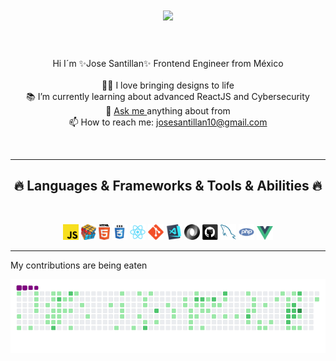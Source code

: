 <h1 align="center">
  <a href="https://git.io/typing-svg">
    <img src="https://readme-typing-svg.herokuapp.com?font=Fira+Code&color=%2336BCF7&duration=6000&center=true&vCenter=true&width=450&lines=Hello+everyone+%F0%9F%91%8B%F0%9F%91%8B;I%C2%B4m+Jos%C3%A9+Santill%C3%A1n+%F0%9F%A7%91%F0%9F%8F%BB+;A+passionate+FrontEnd+Engineer+%E2%9D%A4%EF%B8%8F%F0%9F%91%A8%E2%80%8D%F0%9F%8E%93;Enjoy+my+github++%F0%9F%91%A8%E2%80%8D%F0%9F%92%BB+" />
  </a>
</h1>

<p align="center"><br><br>
Hi I´m ✨Jose Santillan✨ Frontend Engineer from México
<br><br>
  👨‍💻 I love bringing designs to life <br>
  📚 I’m currently learning about advanced ReactJS and Cybersecurity <br>
  💬 <a target="_blank" href="https://api.whatsapp.com/send?phone=526771053138">Ask me <a/>anything about from <br>
  📫 How to reach me: <a href="mailto: josesantillan10@gmail.com">josesantillan10@gmail.com<a><br>
</p>
<br>

<hr>
<h2 align="center">🔥 Languages & Frameworks & Tools & Abilities 🔥</h2>
<br>
<p align="center">
    <code><img title="Javascript" height="25" src="./assets/javascript.svg"></code>
    <code><img title="Problem Solving" height="25" src="./assets/problemSolving.png"></code>
    <code><img title="HTML5" height="25" src="./assets/html5.svg"></code>
    <code><img title="CSS" height="25" src="./assets/css.svg"></code>
    <code><img title="React" height="25" src="./assets/react-original.svg"></code>
    <code><img title="Git" height="25" src="./assets/git-original.svg"></code>
    <code><img title="Visual Studio Code" height="25" src="./assets/vscode.png"></code>
    <code><img title="JSON" height="25" src="./assets/json.svg"></code>
    <code><img title="GitHub" height="25" src="./assets/github.svg"></code>
    <code><img title="MySQL" height="25" src="./assets/mysql.svg"></code>
    <code><img title="PHP" height="25" src="./assets/php.svg"></code>
    <code><img title="VueJS" height="22" src="./assets/vuejs.png"></code>
</p>
<hr>

<p>My contributions are being eaten</p>
<img src="./assets/contributions.gif">
